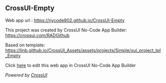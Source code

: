 ## CrossUI-Empty
Web app url : https://nycode802.github.io/CrossUI-Empty

This project was created by CrossUI No-Code App Builder: https://crossui.com/RADGithub

Based on template: https://linb.github.io/CrossUI_Assets/assets/projects/Simple/xui_project_tpl_Empty

Click [here](https://crossui.com/RADGithub/#!from=github&owner=nycode802&repo=CrossUI-Empty) to edit this web app in CrossUI No-Code App Builder

<i>Powered by [CrossUI](https://crossui.com)</i>
